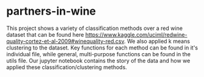 # partners-in-wine
This project shows a variety of classification methods over a red wine dataset that can be found here https://www.kaggle.com/uciml/redwine-quality-cortez-et-al-2009#winequality-red.csv. We also applied k means clustering to the dataset. Key functions for each method can be found in it's individual file, while general, multi-purpose functions can be found in the utils file. Our jupyter notebook contains the story of the data and how we applied these classification/clustering methods. 
